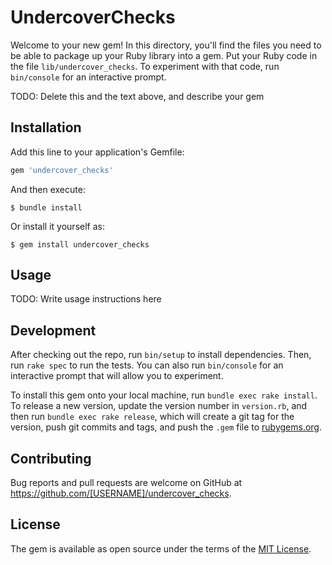 # UndercoverChecks

Welcome to your new gem! In this directory, you'll find the files you need to be able to package up your Ruby library into a gem. Put your Ruby code in the file `lib/undercover_checks`. To experiment with that code, run `bin/console` for an interactive prompt.

TODO: Delete this and the text above, and describe your gem

## Installation

Add this line to your application's Gemfile:

```ruby
gem 'undercover_checks'
```

And then execute:

    $ bundle install

Or install it yourself as:

    $ gem install undercover_checks

## Usage

TODO: Write usage instructions here

## Development

After checking out the repo, run `bin/setup` to install dependencies. Then, run `rake spec` to run the tests. You can also run `bin/console` for an interactive prompt that will allow you to experiment.

To install this gem onto your local machine, run `bundle exec rake install`. To release a new version, update the version number in `version.rb`, and then run `bundle exec rake release`, which will create a git tag for the version, push git commits and tags, and push the `.gem` file to [rubygems.org](https://rubygems.org).

## Contributing

Bug reports and pull requests are welcome on GitHub at https://github.com/[USERNAME]/undercover_checks.


## License

The gem is available as open source under the terms of the [MIT License](https://opensource.org/licenses/MIT).
